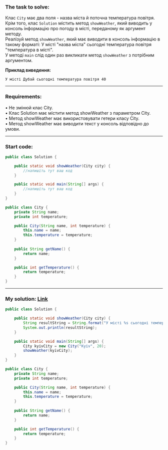 ### **The task to solve:**  

Клас `City` має два поля - назва міста й поточна температура повітря. Крім того, клас `Solution` містить метод `showWeather`, який виводить у консоль інформацію про погоду в місті, переданому як аргумент методу.  
Реалізуй метод `showWeather`, який має виводити в консоль інформацію в такому форматі: У місті "назва міста" сьогодні температура повітря "температура в місті".  
У методі `main` слід один раз викликати метод `showWeather` з потрібним аргументом.

**Приклад виведення:**

```
У місті Дубай сьогодні температура повітря 40
```

---

### **Requirements:**  

• Не змінюй клас City.  
• Клас Solution має містити метод showWeather з параметром City.  
• Метод showWeather має використовувати гетери класу City.  
• Метод showWeather має виводити текст у консоль відповідно до умови.

---

### **Start code:**  

```java
public class Solution {

    public static void showWeather(City city) {
        //напишіть тут ваш код
    }

    public static void main(String[] args) {
        //напишіть тут ваш код
    }
}
```

```java
public class City {
    private String name;
    private int temperature;

    public City(String name, int temperature) {
        this.name = name;
        this.temperature = temperature;
    }
                        
    public String getName() {
        return name;
    }

    public int getTemperature() {
        return temperature;
    }
}
```

---

### **My solution: [Link](./src/)**  

```java
public class Solution {

    public static void showWeather(City city) {
        String resultString = String.format("У місті %s сьогодні температура повітря %d", city.getName(), city.getTemperature());
        System.out.println(resultString);
    }

    public static void main(String[] args) {
        City kyivCity = new City("Kyiv", 20);
        showWeather(kyivCity);
    }
}
```

```java
public class City {
    private String name;
    private int temperature;

    public City(String name, int temperature) {
        this.name = name;
        this.temperature = temperature;
    }
                        
    public String getName() {
        return name;
    }

    public int getTemperature() {
        return temperature;
    }
}
```
